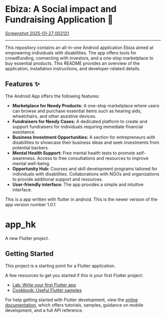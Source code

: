 # Ebiza: A Social impact and Fundraising Application 💸

[Screenshot 2025-01-27 002121](https://github.com/user-attachments/assets/478ebd72-a637-4bc5-8b6b-c0f4ee825557)

---

This repository contains an all-in-one Android application Ebiza aimed at empowering individuals with disabilities. The app offers tools for crowdfunding, connecting with investors, and a one-stop marketplace to buy essential products.
This README provides an overview of the application, installation instructions, and developer-related details.

## Features ✨

The Android App offers the following features:

- **Marketplace for Needy Products:** A one-stop marketplace where users can browse and purchase essential items such as hearing aids, wheelchairs, and other assistive devices.
- **Fundraisers for Needy Cases:** A dedicated platform to create and support fundraisers for individuals requiring immediate financial assistance.
- **Business Investment Opportunities:** A section for entrepreneurs with disabilities to showcase their business ideas and seek investments from potential backers.
- **Mental Health Support:** Free mental health tests to promote self-awareness. Access to free consultations and resources to improve mental well-being.
- **Opportunity Hub:** Courses and skill development programs tailored for individuals with disabilities. Collaborations with NGOs and organizations to provide additional support and resources.
- **User-friendly interface:** The app provides a simple and intuitive interface.

This is a app written with flutter in android. This is the newer version of the app 
version number 1.0.1
# app_hk

A new Flutter project.

## Getting Started

This project is a starting point for a Flutter application.

A few resources to get you started if this is your first Flutter project:

- [Lab: Write your first Flutter app](https://docs.flutter.dev/get-started/codelab)
- [Cookbook: Useful Flutter samples](https://docs.flutter.dev/cookbook)

For help getting started with Flutter development, view the
[online documentation](https://docs.flutter.dev/), which offers tutorials,
samples, guidance on mobile development, and a full API reference.
